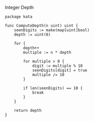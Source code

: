 Integer Depth

    package kata
    
    func ComputeDepth(n uint) uint {
        seenDigits := make(map[uint]bool)
        depth := uint(0)
        
        for {
            depth++
            multiple := n * depth
            
            for multiple > 0 {
                digit := multiple % 10
                seenDigits[digit] = true
                multiple /= 10
            }
            
            if len(seenDigits) == 10 {
                break
            }
        }
        
        return depth
    }

